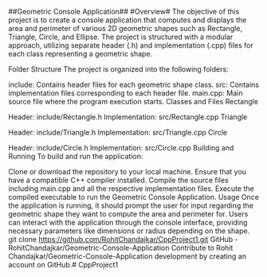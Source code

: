 ##Geometric Console Application##
#Overview#
The objective of this project is to create a console application that computes and displays the area and perimeter of various 2D geometric shapes such as Rectangle, Triangle, Circle, and Ellipse. The project is structured with a modular approach, utilizing separate header (.h) and implementation (.cpp) files for each class representing a geometric shape.

Folder Structure
The project is organized into the following folders:

include: Contains header files for each geometric shape class.
src: Contains implementation files corresponding to each header file.
main.cpp: Main source file where the program execution starts.
Classes and Files
Rectangle

Header: include/Rectangle.h
Implementation: src/Rectangle.cpp
Triangle

Header: include/Triangle.h
Implementation: src/Triangle.cpp
Circle

Header: include/Circle.h
Implementation: src/Circle.cpp
Building and Running
To build and run the application:

Clone or download the repository to your local machine.
Ensure that you have a compatible C++ compiler installed.
Compile the source files including main.cpp and all the respective implementation files.
Execute the compiled executable to run the Geometric Console Application.
Usage
Once the application is running, it should prompt the user for input regarding the geometric shape they want to compute the area and perimeter for. Users can interact with the application through the console interface, providing necessary parameters like dimensions or radius depending on the shape.
git clone https://github.com/RohitChandajkar/CppProject1.git
GitHub - RohitChandajkar/Geometric-Console-Application
Contribute to Rohit Chandajkar/Geometric-Console-Application development by creating an account on GitHub.# CppProject1
 
